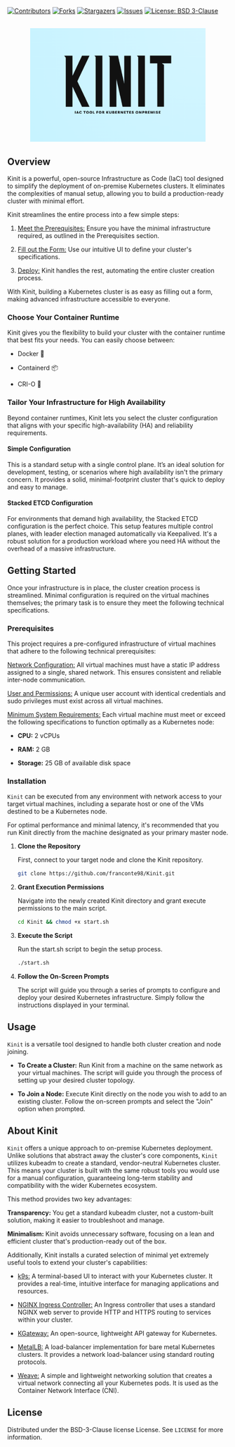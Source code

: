 <a id="readme-top"></a>

[![Contributors][contributors-shield]][contributors-url]
[![Forks][forks-shield]][forks-url]
[![Stargazers][stars-shield]][stars-url]
[![Issues][issues-shield]][issues-url]
[![License: BSD 3-Clause][license-shield]][license-url]

<br />
<div align="center">
  <a href="https://github.com/othneildrew/Best-README-Template">
    <img src="Resources/Logo-Kinit.png" alt="Logo" width="400">
  </a>
</div>

## Overview

Kinit is a powerful, open-source Infrastructure as Code (IaC) tool designed to simplify the deployment of on-premise Kubernetes clusters. It eliminates the complexities of manual setup, allowing you to build a production-ready cluster with minimal effort.

Kinit streamlines the entire process into a few simple steps:

1. <ins>Meet the Prerequisites:</ins> Ensure you have the minimal infrastructure required, as outlined in the Prerequisites section.

2. <ins>Fill out the Form:</ins> Use our intuitive UI to define your cluster's specifications.

3. <ins>Deploy:</ins> Kinit handles the rest, automating the entire cluster creation process.

With Kinit, building a Kubernetes cluster is as easy as filling out a form, making advanced infrastructure accessible to everyone.

### Choose Your Container Runtime

Kinit gives you the flexibility to build your cluster with the container runtime that best fits your needs. You can easily choose between:

- Docker 🐳

- Containerd 📦

- CRI-O 🐧

### Tailor Your Infrastructure for High Availability

Beyond container runtimes, Kinit lets you select the cluster configuration that aligns with your specific high-availability (HA) and reliability requirements.

#### Simple Configuration

This is a standard setup with a single control plane. It’s an ideal solution for development, testing, or scenarios where high availability isn't the primary concern. It provides a solid, minimal-footprint cluster that's quick to deploy and easy to manage.

#### Stacked ETCD Configuration

For environments that demand high availability, the Stacked ETCD configuration is the perfect choice. This setup features multiple control planes, with leader election managed automatically via Keepalived. It's a robust solution for a production workload where you need HA without the overhead of a massive infrastructure.

## Getting Started

Once your infrastructure is in place, the cluster creation process is streamlined. Minimal configuration is required on the virtual machines themselves; the primary task is to ensure they meet the following technical specifications.

### Prerequisites

This project requires a pre-configured infrastructure of virtual machines that adhere to the following technical prerequisites:

<ins>Network Configuration:</ins> All virtual machines must have a static IP address assigned to a single, shared network. This ensures consistent and reliable inter-node communication.

<ins>User and Permissions:</ins> A unique user account with identical credentials and sudo privileges must exist across all virtual machines.

<ins>Minimum System Requirements:</ins> Each virtual machine must meet or exceed the following specifications to function optimally as a Kubernetes node:

- <b>CPU:</b> 2 vCPUs

- <b>RAM:</b> 2 GB

- <b>Storage:</b> 25 GB of available disk space

### Installation

`Kinit` can be executed from any environment with network access to your target virtual machines, including a separate host or one of the VMs destined to be a Kubernetes node.

For optimal performance and minimal latency, it's recommended that you run Kinit directly from the machine designated as your primary master node.

1. <b>Clone the Repository</b>

   First, connect to your target node and clone the Kinit repository.
   ```sh
   git clone https://github.com/franconte98/Kinit.git
   ```
2. <b>Grant Execution Permissions</b>

   Navigate into the newly created Kinit directory and grant execute permissions to the main script.
   ```sh
   cd Kinit && chmod +x start.sh
   ```
3. <b>Execute the Script</b>

   Run the start.sh script to begin the setup process.
   ```sh
   ./start.sh
   ```
4. <b>Follow the On-Screen Prompts</b>

   The script will guide you through a series of prompts to configure and deploy your desired Kubernetes infrastructure. Simply follow the instructions displayed in your terminal.

## Usage

`Kinit` is a versatile tool designed to handle both cluster creation and node joining.

- <b>To Create a Cluster:</b> Run Kinit from a machine on the same network as your virtual machines. The script will guide you through the process of setting up your desired cluster topology.

- <b>To Join a Node:</b> Execute Kinit directly on the node you wish to add to an existing cluster. Follow the on-screen prompts and select the "Join" option when prompted.

## About Kinit

`Kinit` offers a unique approach to on-premise Kubernetes deployment. Unlike solutions that abstract away the cluster's core components, `Kinit` utilizes kubeadm to create a standard, vendor-neutral Kubernetes cluster. This means your cluster is built with the same robust tools you would use for a manual configuration, guaranteeing long-term stability and compatibility with the wider Kubernetes ecosystem.

This method provides two key advantages:

<b>Transparency:</b> You get a standard kubeadm cluster, not a custom-built solution, making it easier to troubleshoot and manage.

<b>Minimalism:</b> Kinit avoids unnecessary software, focusing on a lean and efficient cluster that's production-ready out of the box.

Additionally, Kinit installs a curated selection of minimal yet extremely useful tools to extend your cluster's capabilities:

- <ins>k9s:</ins> A terminal-based UI to interact with your Kubernetes cluster. It provides a real-time, intuitive interface for managing applications and resources.

- <ins>NGINX Ingress Controller:</ins> An Ingress controller that uses a standard NGINX web server to provide HTTP and HTTPS routing to services within your cluster.

- <ins>KGateway:</ins> An open-source, lightweight API gateway for Kubernetes.

- <ins>MetalLB:</ins> A load-balancer implementation for bare metal Kubernetes clusters. It provides a network load-balancer using standard routing protocols.

- <ins>Weave:</ins> A simple and lightweight networking solution that creates a virtual network connecting all your Kubernetes pods. It is used as the Container Network Interface (CNI).

## License

Distributed under the BSD-3-Clause license License. See `LICENSE` for more information.

[contributors-shield]: https://img.shields.io/github/contributors/franconte98/Kinit.svg?style=for-the-badge
[contributors-url]: https://github.com/franconte98/Kinit/graphs/contributors
[forks-shield]: https://img.shields.io/github/forks/franconte98/Kinit.svg?style=for-the-badge
[forks-url]: https://github.com/franconte98/Kinit/forks
[stars-shield]: https://img.shields.io/github/stars/franconte98/Kinit.svg?style=for-the-badge
[stars-url]: https://github.com/franconte98/Kinit/stargazers
[issues-shield]: https://img.shields.io/github/issues/franconte98/Kinit.svg?style=for-the-badge
[issues-url]: https://github.com/franconte98/Kinit/issues
[license-shield]: https://img.shields.io/badge/License-BSD%203--Clause-blue.svg?style=for-the-badge
[license-url]: https://github.com/franconte98/Kinit/blob/main/LICENSE
[product-screenshot]: images/screenshot.png